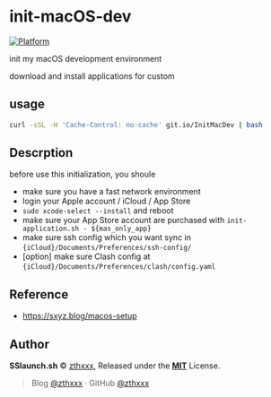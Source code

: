 # init-macOS-dev

[![Platform](https://img.shields.io/badge/platform-macOS_High_Sierra-brightgreen.svg)](https://www.apple.com/macos/high-sierra/)

init my macOS development environment

download and install applications for custom


## usage

```bash
curl -sSL -H 'Cache-Control: no-cache' git.io/InitMacDev | bash
```

## Descrption

before use this initialization, you shoule

- make sure you have a fast network environment
- login your Apple account / iCloud / App Store
- `sudo xcode-select --install` and reboot
- make sure your App Store account are purchased with `init-application.sh - ${mas_only_app}`
- make sure ssh config which you want sync in `{iCloud}/Documents/Preferences/ssh-config/`
- [option] make sure Clash config at `{iCloud}/Documents/Preferences/clash/config.yaml`



## Reference

- https://sxyz.blog/macos-setup

## Author

**SSlaunch.sh** © [zthxxx](https://github.com/zthxxx), Released under the **[MIT](./LICENSE)** License.<br>

> Blog [@zthxxx](https://blog.zthxxx.me) · GitHub [@zthxxx](https://github.com/zthxxx)

